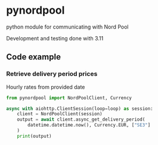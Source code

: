 # pynordpool
python module for communicating with Nord Pool

Development and testing done with 3.11

## Code example

### Retrieve delivery period prices

Hourly rates from provided date

```python
from pynordpool import NordPoolClient, Currency

async with aiohttp.ClientSession(loop=loop) as session:
    client = NordPoolClient(session)
    output = await client.async_get_delivery_period(
        datetime.datetime.now(), Currency.EUR, ["SE3"]
    )
    print(output)
```
